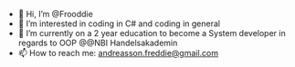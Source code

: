 - 👋 Hi, I’m @Frooddie
- 👀 I’m interested in coding in C# and coding in general
- 🌱 I’m currently on a 2 year education to become a System developer in regards to OOP @@NBI Handelsakademin
- 📫 How to reach me: andreasson.freddie@gmail.com

<!---
Frooddie/Frooddie is a ✨ special ✨ repository because its `README.md` (this file) appears on your GitHub profile.
You can click the Preview link to take a look at your changes.
--->
